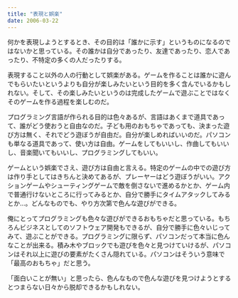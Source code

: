 ```yaml
---
title: "表現と娯楽"
date: 2006-03-22
---
```

何かを表現しようとするとき、その目的は「誰かに示す」というものになるのではないかと思っている。その誰かは自分であったり、友達であったり、恋人であったり、不特定の多くの人だったりする。

表現すること以外の人の行動として娯楽がある。ゲームを作ることは誰かに遊んでもらいたいというよりも自分が楽しみたいという目的を多く含んでいるかもしれない。そして、その楽しみたいというのは完成したゲームで遊ぶことではなくそのゲームを作る過程を楽しむのだ。

プログラミング言語が作られる目的は色々あるが、言語はあくまで道具であって、誰がどう使おうと自由なのだ。子ども用のおもちゃであっても、決まった遊び方は無く、それでどう遊ぼうが自由だ。自分が楽しめればいいのだ。パソコンも単なる道具であって、使い方は自由。ゲームをしてもいいし、作曲してもいいし、音楽聞いてもいいし、プログラミングしてもいい。

ゲームという娯楽でさえ、遊び方は自由と言える。特定のゲームの中での遊び方は作り手としてはきちんと決めてあるが、プレーヤーはどう遊ぼうがいい。アクションゲームやシューティングゲームで敵を倒さないで進めるかとか、ゲーム内で普通行けないところに行ってみるとか、自分で勝手にタイムアタックしてみるとか…。どんなものでも、やり方次第で色んな遊びができる。

俺にとってプログラミングも色々な遊びができるおもちゃだと思っている。もちろんビジネスとしてのソフトウェア開発もできるが、自分で勝手に色々いじってみて、遊ぶことができる。プログラミングに限らず、パソコンだって本当に色んなことが出来る。積み木やブロックでも遊びを色々と見つけていけるが、パソコンはそれ以上に遊びの要素がたくさん隠れている。パソコンはそういう意味で「最高のおもちゃ」だと思う。

「面白いことが無い」と思ったら、色んなもので色んな遊びを見つけようとするとつまらない日々から脱却できるかもしれない。
